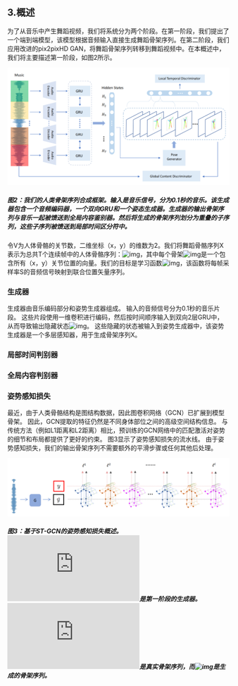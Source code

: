 ## 3.概述

为了从音乐中产生舞蹈视频，我们将系统分为两个阶段。在第一阶段，我们提出了一个端到端模型，该模型根据音频输入直接生成舞蹈骨架序列。在第二阶段，我们应用改进的pix2pixHD GAN，将舞蹈骨架序列转移到舞蹈视频中。在本概述中，我们将主要描述第一阶段，如图2所示。

![img](图2.png)

##### 图2：我们的人类骨架序列合成框架。输入是音乐信号，分为0.1秒的音乐。该生成器包含一个音频编码器，一个双向GRU和一个姿态生成器。生成器的输出骨架序列与音乐一起被馈送到全局内容鉴别器。然后将生成的骨架序列划分为重叠的子序列，这些子序列被馈送到局部时间区分符中。

令V为人体骨骼的关节数，二维坐标（x，y）的维数为2。我们将舞蹈骨骼序列X表示为总共T个连续帧中的人体骨骼序列：![img](http://latex.codecogs.com/gif.latex?\&space;X\in&space;R^{T\times2V})，其中每个骨架![img](http://latex.codecogs.com/gif.latex?\&space;X_t\in&space;R^{2V})是一个包含所有（x，y）关节位置的向量。我们的目标是学习函数![img](http://latex.codecogs.com/gif.latex?\&space;G:R^{TS}\rightarrow&space;R^{T\times2V})，该函数将每帧采样率S的音频信号映射到联合位置矢量序列。

### 生成器

生成器由音乐编码部分和姿势生成器组成。 输入的音频信号分为0.1秒的音乐片段。 这些片段使用一维卷积进行编码，然后按时间顺序输入到双向2层GRU中，从而导致输出隐藏状态![img](http://latex.codecogs.com/gif.latex?\&space;O=\{H_1,H_2,...,H_T\})。 这些隐藏的状态被输入到姿势生成器中，该姿势生成器是一个多层感知器，用于生成骨架序列X。

### 局部时间判别器

### 全局内容判别器

### 姿势感知损失

最近，由于人类骨骼结构是图结构数据，因此图卷积网络（GCN）已扩展到模型骨架。 因此，GCN提取的特征仍然是不同身体部位之间的高级空间结构信息。 与传统方法（例如L1距离和L2距离）相比，预训练的GCN网络中的匹配激活对姿势的细节和布局都提供了更好的约束。 图3显示了姿势感知损失的流水线。 由于姿势感知损失，我们的输出骨架序列不需要额外的平滑步骤或任何其他后处理。

![img](图3.png)

##### 图3：基于ST-GCN的姿势感知损失概述。![img](http://latex.codecogs.com/gif.latex?\&space;G)是第一阶段的生成器。![img](http://latex.codecogs.com/gif.latex?\&space;y)是真实骨架序列，而![img](http://latex.codecogs.com/gif.latex?\&space;\hat{y})是生成的骨架序列。
